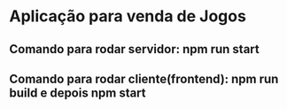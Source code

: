# Aplicação para venda de Jogos



## Comando para rodar servidor: npm run start

## Comando para rodar cliente(frontend): npm run build e depois npm start 